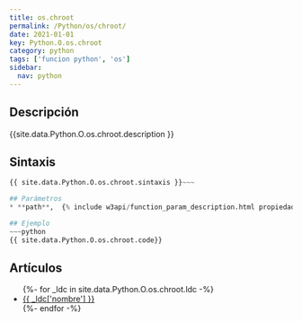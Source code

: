 ```yaml
---
title: os.chroot
permalink: /Python/os/chroot/
date: 2021-01-01
key: Python.O.os.chroot
category: python
tags: ['funcion python', 'os']
sidebar: 
  nav: python
---
```


## Descripción
{{site.data.Python.O.os.chroot.description }}

## Sintaxis
~~~python
{{ site.data.Python.O.os.chroot.sintaxis }}~~~

## Parámetros
* **path**,  {% include w3api/function_param_description.html propiedad=site.data.Python.O.os.chroot valor="path" %}

## Ejemplo
~~~python
{{ site.data.Python.O.os.chroot.code}}
~~~

## Artículos
<ul>
{%- for _ldc in site.data.Python.O.os.chroot.ldc -%}
   <li>
       <a href="{{_ldc['url'] }}">{{ _ldc['nombre'] }}</a>
   </li>
{%- endfor -%}
</ul>
